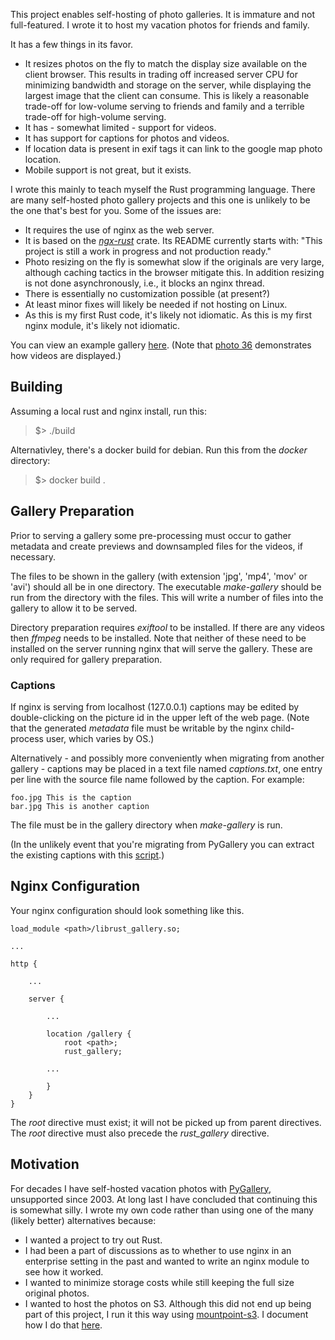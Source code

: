 This project enables self-hosting of photo galleries. It is immature and not
full-featured. I wrote it to host my vacation photos for friends and family.

It has a few things in its favor.

* It resizes photos on the fly to match the display size available on the client browser. This
results in trading off increased server CPU for minimizing bandwidth and storage on the server, while displaying the largest image that the client can consume. This is likely a reasonable trade-off
for low-volume serving to friends and family and a terrible trade-off for high-volume
serving.
* It has - somewhat limited - support for videos.
* It has support for captions for photos and videos.
* If location data is present in exif tags it can link to the google map photo location.
* Mobile support is not great, but it exists.

I wrote this mainly to teach myself the Rust programming language. There are
many self-hosted photo gallery projects and this one is unlikely
to be the one that's best for you. Some of the issues are:

* It requires the use of nginx as the web server.
* It is based on the _[ngx-rust](https://github.com/nginxinc/ngx-rust)_ crate. Its
README currently starts with: "This project is still a work in progress and not production ready."
* Photo resizing on the fly is somewhat slow if the originals are very large, although caching tactics in the browser mitigate this. In addition resizing is not done asynchronously, i.e., it blocks an nginx thread.
* There is essentially no customization possible (at present?)
* At least minor fixes will likely be needed if not hosting on Linux.
* As this is my first Rust code, it's likely not idiomatic. As this is my first nginx module, it's likely not idiomatic.

You can view an example gallery [here](https://squotd.net/RustGalleryDemo/). (Note that [photo 36](https://squotd.net/RustGalleryDemo/#36) demonstrates how videos are displayed.)

## Building

Assuming a local rust and nginx install, run this:

>$> ./build

Alternativley, there's a docker build for debian. Run this from the _docker_ directory:

>$> docker build .

## Gallery Preparation

Prior to serving a gallery some pre-processing must occur to gather metadata
and create previews and downsampled files for the videos, if necessary.

The files to be shown in the gallery (with extension 'jpg', 'mp4', 'mov' or 'avi') should all be
in one directory. The executable _make-gallery_ should be run from the directory
with the files. This will write a number of files into the gallery to allow it
to be served.

Directory preparation requires _exiftool_ to be installed. If there are any videos
then _ffmpeg_ needs to be installed. Note that neither of these need to be 
installed on the server running nginx that will serve the gallery. These 
are only required for gallery preparation.

### Captions

If nginx is serving from localhost (127.0.0.1) captions may be edited by double-clicking
on the picture id in the upper left of the web page. (Note that the generated _metadata_ file must
be writable by the nginx child-process user, which varies by OS.)

Alternatively - and possibly more conveniently when migrating from another gallery -
captions may be placed in a text file named _captions.txt_, one entry 
per line with the source file name followed by the caption. For example:

```
foo.jpg This is the caption
bar.jpg This is another caption
```

The file must be in the gallery directory when _make-gallery_ is run.

(In the unlikely event that you're migrating from PyGallery you can
extract the existing captions with this [script](PyGalleryConversion/extract_captions).)

## Nginx Configuration

Your nginx configuration should look something like this.

```
load_module <path>/librust_gallery.so;

...

http {

    ...

    server {

        ...

        location /gallery {
            root <path>;
            rust_gallery;

        ...

        }
    }
}
```

The _root_ directive must exist; it will not be picked up from parent directives.
The _root_ directive must also precede the _rust_gallery_ directive.

## Motivation

For decades I have self-hosted vacation photos with [PyGallery](https://pygallery.sourceforge.net/), unsupported since 2003. 
At long last I have concluded that continuing this is somewhat silly. I wrote my own code
rather than using one of the many (likely better) alternatives because:

* I wanted a project to try out Rust.
* I had been a part of discussions as to whether to use nginx in an enterprise setting
 in the past and wanted to write an nginx module to see how it worked.
* I wanted to minimize storage costs while still keeping the full size original photos.
* I wanted to host the photos on S3. Although this did not end up being 
part of this project, I run it this way using [mountpoint-s3](https://github.com/awslabs/mountpoint-s3). I document how I do that [here](mountpoint-s3/README.md).
